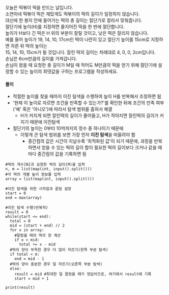  오늘은 떡볶이 떡을 만드는 날입니다.   
 소연이네 떡볶이 떡은 재밌게도 떡볶이의 떡의 길이가 일정하지 않습니다.   
 대신에 한 봉지 안에 들어가는 떡의 총 길이는 절단기로 잘라서 맞춰줍니다.   
 절단기에 높이(H)를 지정하면 줄지어진 떡을 한 번에 절단합니다.   
 높이가 H보다 긴 떡은 H 위의 부분이 잘릴 것이고, 낮은 떡은 잘리지 않습니다.   
 예를 들어 높이가 19, 14, 10, 17cm인 떡이 나란히 있고 절단기 높이를 15cm로 지정하면 자른 뒤 떡의 높이는   
 15, 14, 10, 15cm가 될 것입니다. 잘린 떡의 길이는 차례대로 4, 0, 0, 2cm입니다.   
 손님은 6cm만큼의 길이를 가져갑니다.   
 손님이 왔을 때 요청한 총 길이가 M일 때 적어도 M만큼의 떡을 얻기 위해 절단기에 설정할 수 있는 높이의 최댓값을 구하는 프로그램을 작성하세요.   
    
 #### 풀이   
    
- 적절한 높이를 찾을 때까지 이진 탐색을 수행하여 높이 H를 반복해서 조정하면 됨   
- '현재 이 높이로 자르면 조건을 만족할 수 있는가?'를 확인한 뒤에 조건의 만족 여부('예' 혹은 '아니오')에 따라서 탐색 범위를 좁혀서 해결
  - H가 커지게 되면 잘린떡의 길이가 줄어들고, H가 작아지면 잘린떡의 길이가 커지기 때문에 이진탐색    
- 절단기의 높이는 0부터 10억까지의 정수 중 하나이기 때문에   
  - 이렇게 큰 탐색 범위를 보면 가장 먼저 **이진 탐색**을 떠올려야 함    
     - 중간점의 값은 시간이 지날수록 '최적화된 값'이 되기 때문에, 과정을 반복하면서 얻을 수 있는 떡의 길이 합이 필요한 떡의 길이보다 크거나 같을 때마다 중간점의 값을 기록하면 됨   
   
<pre><code>#떡의 개수[N]과 요청한 떡의 길이(M)을 입력
n, m = list(map(int, input().split()))
#각 떡의 개별 높이 정보를 입력
array = list(map(int, input().split()))

#이진 탐색을 위한 시작점과 끝점 설정
start = 0
end = max(array)

#이진 탐색 수행(반복적)
result = 0
while(start <= end):
  total = 0
  mid = (start + end) // 2
  for x in array:
    #잘랐을 때의 떡의 양 계산
    if x > mid:
      total += x - mid
  #떡의 양이 부족한 경우 더 많이 자르기(왼쪽 부분 탐색)
  if total < m:
    end = mid - 1
  #떡의 양이 충분한 경우 덜 자르기(오른쪽 부분 탐색)
  else:
    result = mid #최대한 덜 잘랐을 때가 정답이므로, 여기에서 result에 기록
    start = mid + 1

print(result)</code></pre>
